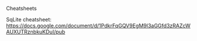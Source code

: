 Cheatsheets 

SqLite cheatsheet:
https://docs.google.com/document/d/1PdkrFqGQV9EgM9l3aGGfd3zRAZcWAUXUTRznbkuKDuI/pub